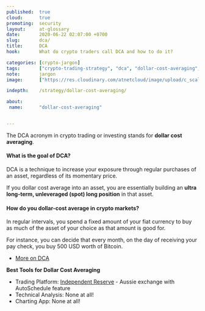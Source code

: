```yaml
---
published:  true
cloud:      true
promoting:  security
layout:     at-glossary
date:       2020-06-22 02:07:00 +0700
slug:       dca/
title:      DCA
hook:       What do crypto traders call DCA and how to do it?

categories: [crypto-jargon]
tags:       ["crypto-trading-strategy", "dca", "dollar-cost-averaging", "dca-strategy", "crypto-exchange", "crypto-market"]
note:       jargon
image:      ["https://res.cloudinary.com/atnetcloud/image/upload/c_scale,w_700/c_crop,h_360,w_700/v1592815278/atnet/_glossary/pexels-photo-3943728.jpeg_fgmk4o.jpg"]

indepth:    /strategy/dollar-cost-averaging/

about:
 name:      "dollar-cost-averaging"


---
```


The DCA acronym in crypto trading or investing stands for **dollar cost averaging**.

<!--more-->

#### What is the goal of DCA?

DCA is a technique to increase your exposure through regular purchases of an asset, regardless of its momentary price.

If you dollar cost average into an asset, you are essentially building an **ultra long-term, unleveraged (spot) long position** in that asset.

#### How do you dollar-cost average in crypto markets?

In regular intervals, you spend a fixed amount of your fiat currency to buy as much of the asset of your choice as that amount is good for.

For instance, you can decide that every month, on the day of receiving your pay check, you buy 500 USD worth of Bitcoin.

* [More on DCA](/strategy/dollar-cost-averaging/)

**Best Tools for Dollar Cost Averaging**

* Trading Platform: [Independent Reserve](http://bit.ly/at-indyres) - Aussie exchange with AutoSchedule feature
* Technical Analysis: None at all!
* Charting App: None at all!
